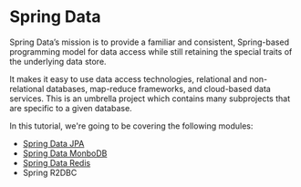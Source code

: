 # Spring Data
Spring Data’s mission is to provide a familiar and consistent, Spring-based programming model for data access while still retaining the special traits of the underlying data store.

It makes it easy to use data access technologies, relational and non-relational databases, map-reduce frameworks, and cloud-based data services. This is an umbrella project which contains many subprojects that are specific to a given database.

In this tutorial, we're going to be covering the following modules:
- [Spring Data JPA](https://github.com/ManuMyGit/CodingTutorials/tree/main/spring/springdata/jpa)
- [Spring Data MonboDB](https://github.com/ManuMyGit/CodingTutorials/tree/main/spring/springdata/mongo)
- [Spring Data Redis](https://github.com/ManuMyGit/CodingTutorials/tree/main/spring/springdata/spredis)
- Spring R2DBC